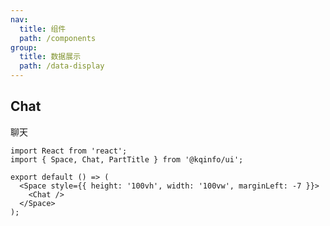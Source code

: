 ```yaml
---
nav:
  title: 组件
  path: /components
group:
  title: 数据展示
  path: /data-display
---
```


## Chat

聊天

```tsx
import React from 'react';
import { Space, Chat, PartTitle } from '@kqinfo/ui';

export default () => (
  <Space style={{ height: '100vh', width: '100vw', marginLeft: -7 }}>
    <Chat />
  </Space>
);
```

<API></API>
